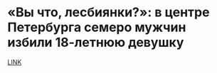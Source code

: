# «Вы что, лесбиянки?»: в центре Петербурга семеро мужчин избили 18-летнюю девушку



[LINK](https://varlamov.ru/3705937.html)